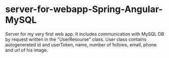 # server-for-webapp-Spring-Angular-MySQL
Server for my very first web app.
It includes communication with MySQL DB by request written in the "UserResourse" class.
User class contains autogenereted id and userToken, name, number of follows, email, phone and url of his image.
